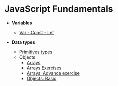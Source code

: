 
# JavaScript Fundamentals 

-  **Variables**
	- [Var - Const - Let](var-const-let.md)

-  **Data types**
	- [Primitives types](Primitives-types.md)
	- Objects
		- [Arrays](Arrays.md)
		 - [Arrays Exercises](Exercise-arrays.md)
		 - [Arrays: Advance exercise](./Exercise-arrays-junior-to-mid.md)
		- [Objects: Basic](Objects.md)




